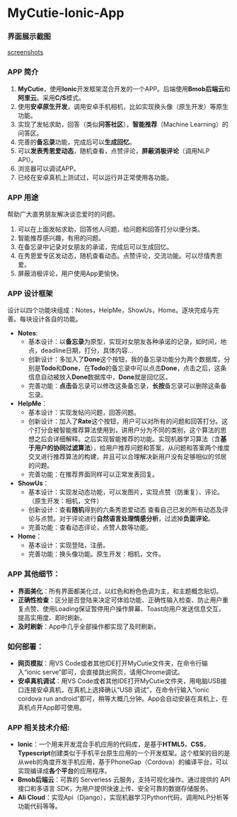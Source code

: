 # MyCutie-Ionic-App

### 界面展示截图
[screenshots](https://github.com/xixi0222/MyCutie-Ionic-App/raw/master/screenshots/)

### APP 简介
1. **MyCutie**，使用**Ionic**开发框架混合开发的一个APP。后端使用**Bmob后端云**和**阿里云**。采用**C/S**模式。  
2. 使用**安卓原生开发**，调用安卓手机相机，比如实现换头像（原生开发）等原生功能。  
3. 实现了发帖求助，回答（类似**问答社区**），**智能推荐**（Machine Learning）的问答区。  
4. 完善的**备忘录**功能，完成后可以**生成回忆**。  
5. 可以**发表秀恩爱动态**，随机查看，点赞评论，**屏蔽消极评论**（调用NLP API）。  
6. 浏览器可以调试APP。  
7. 已经在安卓真机上测试过，可以运行并正常使用各功能。  

### APP 用途
帮助广大直男朋友解决谈恋爱时的问题。  
1. 可以在上面发帖求助，回答他人问题，给问题和回答打分以便分类。  
2. 智能推荐感兴趣，有用的问题。
3. 在备忘录中记录对女朋友的承诺，完成后可以生成回忆。
4. 在秀恩爱专区发动态，随机查看动态。点赞评论，交流功能。可以尽情秀恩爱。
5. 屏蔽消极评论，用户使用App更愉快。

### APP 设计框架
设计以四个功能块组成：Notes，HelpMe，ShowUs，Home。逐块完成与完善。每块设计各自的功能。
  * **Notes**:
    * 基本设计：以**备忘录**为原型，实现对女朋友各种承诺的记录，如时间，地点，deadline日期，打分，具体内容...
    * 创新设计：多加入了**Done**这个按钮，我的备忘录功能分为两个数据库，分别是**Todo**和**Done**，在**Todo**的备忘录中可以点击**Done**，点击之后，这条信息自动被放入**Done**数据库中，**Done**就是回忆区。
    * 完善功能：**点击**备忘录可以修改这条备忘录，**长按**备忘录可以删除这条备忘录。
  * **HelpMe**：
    * 基本设计：实现发帖问问题，回答问题。
    * 创新设计：加入了**Rate**这个按钮，用户可以对所有的问题和回答打分。这个打分会被智能推荐算法使用到，讲用户分为不同的类别，这个算法的思想之后会详细解释。之后实现智能推荐的功能。实现机器学习算法（含**基于用户的协同过滤算法**），给用户推荐问题和答案，从问题和答案两个维度交叉进行推荐算法的构建，并且可以合理解决新用户没有足够相似的邻居的问题。
    * 完善功能：在推荐界面同样可以正常发表回复。
  * **ShowUs**：
    * 基本设计：实现发动态功能，可以发图片，实现点赞（防重复）、评论。（原生开发：相机，文件）
    * 创新设计：查看**随机**得到的六条秀恩爱动态 查看自己已发的所有动态及评论与点赞。对于评论进行**自然语言处理情感分析**，过滤掉**负面评论**。
    * 完善功能：查看动态评论，点赞人数等功能。
  * **Home**：
    * 基本设计：实现登陆，注册。
    * 完善功能：换头像功能。原生开发：相机，文件。
    
### APP 其他细节：
  
  * **界面美化**：所有界面都美化过，以红色和粉色色调为主，和主题概念贴切。
  * **正确性检查**：区分是否登陆来决定可体验功能、正确性输入检查、防止用户重复点赞、使用Loading保证暂停用户操作屏幕、Toast向用户发送信息交互，提高实用度、即时刷新。
  * **及时刷新**：App中几乎全部操作都实现了及时刷新。

### 如何部署：
  * **网页模拟**：用VS Code或者其他IDE打开MyCutie文件夹，在命令行输入“ionic serve”即可，会直接跳出网页，请用Chrome调试。
  * **安卓真机调试**：用VS Code或者其他IDE打开MyCutie文件夹，用电脑USB接口连接安卓真机，在真机上选择确认“USB 调试”，在命令行输入“ionic cordova run android”即可，稍等大概几分钟。App会自动安装在真机上，在真机点开App即可使用。
  
### APP 相关技术介绍:
  * **Ionic**：一个用来开发混合手机应用的代码库，是基于**HTML5**，**CSS**，**Typescript**创建类似于手机平台原生应用的一个开发框架。这个框架的目的是从web的角度开发手机应用，基于PhoneGap（Cordova）的编译平台，可以实现编译成**各个平台**的应用程序。
  * **Bmob后端云**：可靠的 Serverless 云服务，支持可视化操作。通过提供的 API 接口和多语言 SDK，为用户提供快速上传、安全可靠的数据存储服务。
  * **Ali Cloud**：实现Api（Django），实现机器学习Python代码，调用NLP分析等功能代码等等。

